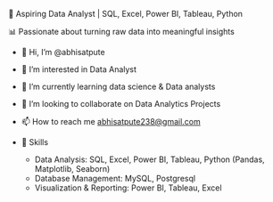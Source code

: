 🚀 Aspiring Data Analyst | SQL, Excel, Power BI, Tableau, Python

📊 Passionate about turning raw data into meaningful insights

- 👋 Hi, I’m @abhisatpute
- 👀 I’m interested in Data Analyst 
- 🌱 I’m currently learning data science & Data analysts 
- 💞️ I’m looking to collaborate on Data Analytics Projects
- 📫 How to reach me abhisatpute238@gmail.com

- 🔹 Skills

    - Data Analysis: SQL, Excel, Power BI, Tableau, Python (Pandas, Matplotlib, Seaborn)
    - Database Management: MySQL, Postgresql
    - Visualization & Reporting: Power BI, Tableau, Excel

<!---
abhisatpute/abhisatpute is a ✨ special ✨ repository because its `README.md` (this file) appears on your GitHub profile.
You can click the Preview link to take a look at your changes.
--->
